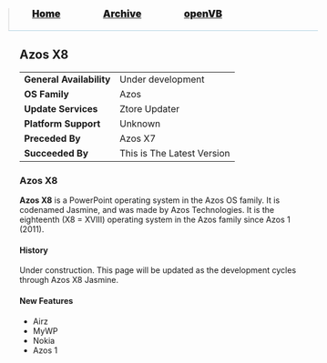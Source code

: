 <blockquote style="background: #0000;border-bottom: 1px solid #B2D2E1;height: 30px;margin: 0 -20px 20px;padding: 0px 20px 9px 40px;">
  <p style=""><a href="https://pptos-org.github.io/pptos/" style="font-size: 17px;font-weight: 900;font-style: normal;text-shadow: rgba(255,255,255,0.9) 0 1px 0;">Home</a>&nbsp;&nbsp;&nbsp;&nbsp;&nbsp;&nbsp;&nbsp;&nbsp;&nbsp;&nbsp;&nbsp;&nbsp;&nbsp;&nbsp;&nbsp;&nbsp;&nbsp;&nbsp;
    <a href="https://pptos-org.github.io/pptos/archive/" style="font-size: 17px;font-weight: 900;font-style: normal;text-shadow: rgba(255,255,255,0.9) 0 1px 0;">Archive</a>&nbsp;&nbsp;&nbsp;&nbsp;&nbsp;&nbsp;&nbsp;&nbsp;&nbsp;&nbsp;&nbsp;&nbsp;&nbsp;&nbsp;&nbsp;&nbsp;&nbsp;&nbsp;
    <a href="https://pptos-org.github.io/openvb/" style="font-size: 17px;font-weight: 900;font-style: normal;text-shadow: rgba(255,255,255,0.9) 0 1px 0;">openVB</a>
  </p>
</blockquote>

## Azos X8

|                           |                               |
| ------------------------- | ----------------------------- |
| **General Availability**  | Under development             |
| **OS Family**             | Azos                          |
| **Update Services**       | Ztore Updater                 |
| **Platform Support**      | Unknown                       |
| **Preceded By**           | Azos X7                       |
| **Succeeded By**          | This is The Latest Version    |

### Azos X8 

**Azos X8** is a PowerPoint operating system in the Azos OS family. It is codenamed Jasmine, and was made by Azos Technologies. It is the eighteenth (X8 = XVIII) operating system in the Azos family since Azos 1 (2011). 

#### History

Under construction. This page will be updated as the development cycles through Azos X8 Jasmine. 

#### New Features

- Airz
- MyWP
- Nokia
- Azos 1

<body style="background-image: url(https://raw.githubusercontent.com/hexa-one/pptos-wiki/gh-pages/assets/background/background.png);background-repeat: no-repeat;background-attachment: fixed;background-size: cover;">